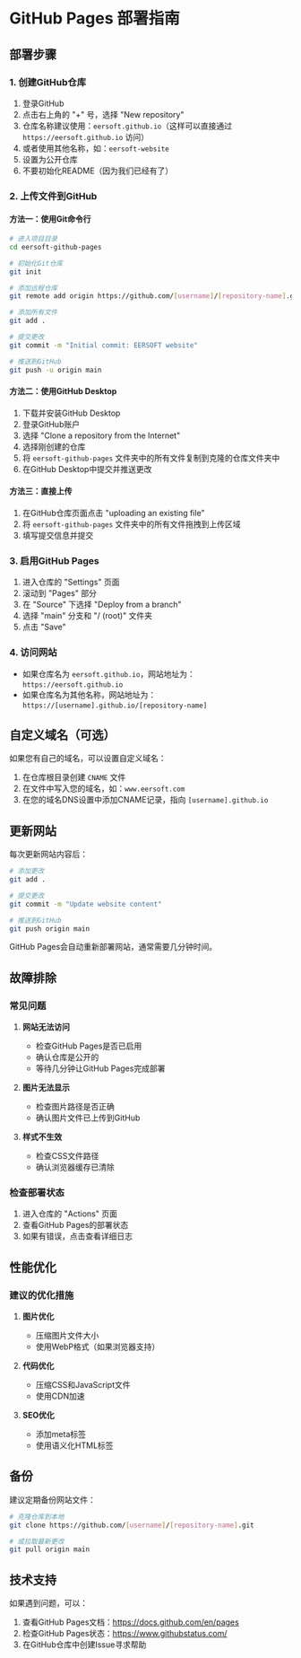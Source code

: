 # GitHub Pages 部署指南

## 部署步骤

### 1. 创建GitHub仓库

1. 登录GitHub
2. 点击右上角的 "+" 号，选择 "New repository"
3. 仓库名称建议使用：`eersoft.github.io`（这样可以直接通过 `https://eersoft.github.io` 访问）
4. 或者使用其他名称，如：`eersoft-website`
5. 设置为公开仓库
6. 不要初始化README（因为我们已经有了）

### 2. 上传文件到GitHub

#### 方法一：使用Git命令行

```bash
# 进入项目目录
cd eersoft-github-pages

# 初始化Git仓库
git init

# 添加远程仓库
git remote add origin https://github.com/[username]/[repository-name].git

# 添加所有文件
git add .

# 提交更改
git commit -m "Initial commit: EERSOFT website"

# 推送到GitHub
git push -u origin main
```

#### 方法二：使用GitHub Desktop

1. 下载并安装GitHub Desktop
2. 登录GitHub账户
3. 选择 "Clone a repository from the Internet"
4. 选择刚创建的仓库
5. 将 `eersoft-github-pages` 文件夹中的所有文件复制到克隆的仓库文件夹中
6. 在GitHub Desktop中提交并推送更改

#### 方法三：直接上传

1. 在GitHub仓库页面点击 "uploading an existing file"
2. 将 `eersoft-github-pages` 文件夹中的所有文件拖拽到上传区域
3. 填写提交信息并提交

### 3. 启用GitHub Pages

1. 进入仓库的 "Settings" 页面
2. 滚动到 "Pages" 部分
3. 在 "Source" 下选择 "Deploy from a branch"
4. 选择 "main" 分支和 "/ (root)" 文件夹
5. 点击 "Save"

### 4. 访问网站

- 如果仓库名为 `eersoft.github.io`，网站地址为：`https://eersoft.github.io`
- 如果仓库名为其他名称，网站地址为：`https://[username].github.io/[repository-name]`

## 自定义域名（可选）

如果您有自己的域名，可以设置自定义域名：

1. 在仓库根目录创建 `CNAME` 文件
2. 在文件中写入您的域名，如：`www.eersoft.com`
3. 在您的域名DNS设置中添加CNAME记录，指向 `[username].github.io`

## 更新网站

每次更新网站内容后：

```bash
# 添加更改
git add .

# 提交更改
git commit -m "Update website content"

# 推送到GitHub
git push origin main
```

GitHub Pages会自动重新部署网站，通常需要几分钟时间。

## 故障排除

### 常见问题

1. **网站无法访问**
   - 检查GitHub Pages是否已启用
   - 确认仓库是公开的
   - 等待几分钟让GitHub Pages完成部署

2. **图片无法显示**
   - 检查图片路径是否正确
   - 确认图片文件已上传到GitHub

3. **样式不生效**
   - 检查CSS文件路径
   - 确认浏览器缓存已清除

### 检查部署状态

1. 进入仓库的 "Actions" 页面
2. 查看GitHub Pages的部署状态
3. 如果有错误，点击查看详细日志

## 性能优化

### 建议的优化措施

1. **图片优化**
   - 压缩图片文件大小
   - 使用WebP格式（如果浏览器支持）

2. **代码优化**
   - 压缩CSS和JavaScript文件
   - 使用CDN加速

3. **SEO优化**
   - 添加meta标签
   - 使用语义化HTML标签

## 备份

建议定期备份网站文件：

```bash
# 克隆仓库到本地
git clone https://github.com/[username]/[repository-name].git

# 或拉取最新更改
git pull origin main
```

## 技术支持

如果遇到问题，可以：

1. 查看GitHub Pages文档：https://docs.github.com/en/pages
2. 检查GitHub Pages状态：https://www.githubstatus.com/
3. 在GitHub仓库中创建Issue寻求帮助
